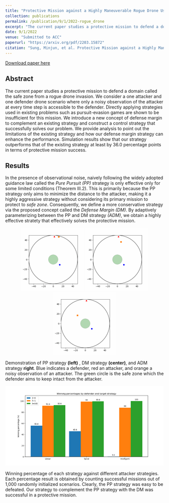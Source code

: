 ```yaml
---
title: "Protective Mission against a Highly Maneuverable Rogue Drone Using Defense Margin Strategy"
collection: publications
permalink: /publication/9/1/2022-rogue_drone
excerpt: "The current paper studies a protective mission to defend a domain called the safe zone from a rogue drone invasion."
date: 9/1/2022
venue: "Submitted to ACC"
paperurl: "https://arxiv.org/pdf/2203.15872"
citation: "Sung, Minjun, et al. Protective Mission against a Highly Maneuverable Rogue Drone Using Defense Margin Strategy.&quot; arXiv preprint arXiv:2203.15872 (2022).&quot;"
---
```


[Download paper here](https://arxiv.org/pdf/2203.15872)

## Abstract

The current paper studies a protective mission to defend a domain called the safe zone from a rogue drone invasion. We consider a one attacker and one defender drone scenario where only a noisy observation of the attacker at every time step is accessible to the defender. Directly applying strategies used in existing problems such as pursuit-evasion games are shown to be insufficient for this mission. We introduce a new concept of defense margin to complement an existing strategy and construct a control strategy that successfully solves our problem. We provide analysis to point out the limitations of the existing strategy and how our defense margin strategy can enhance the performance. Simulation results show that our strategy outperforms that of the existing strategy at least by 36.0 percentage points in terms of protective mission success.

## Results

In the presence of observational noise, naively following the widely adopted guidance law called the _Pure Pursuit (PP)_ strategy is only effective only for some limited conditions (Theorem III.2). This is primarily because the PP strategy only aims to minimize the distance to the attacker, making it a highly aggressive strategy without considering its primary mission to protect to _safe zone_. Consequently, we define a more conservative strategy via the proposed concept called the _Defense Margin (DM)_. By adaptively parameterizing between the PP and DM strategy _(ADM)_, we obtain a highly effective stratety that effectively solves the protective mission.

<p float = "left", align = "center">
<img src = https://github.com/mnjnsng/mnjnsng.github.io/blob/master/images/publication/rogue_drone/ppvsintelligent.gif?raw=true width="200" height="200"/>
<img src = https://github.com/mnjnsng/mnjnsng.github.io/blob/master/images/publication/rogue_drone/ourscvsintelligent.gif?raw=true width="200" height="200"/>
<img src = https://github.com/mnjnsng/mnjnsng.github.io/blob/master/images/publication/rogue_drone/oursavsintelligent.gif?raw=true width="200" height="200"/>
</p>

Demonstration of PP strategy **(left)** , DM strategy **(center)**, and ADM strategy **right**. Blue indicates a defender, red an attacker, and orange a noisy observation of an attacker. The green circle is the safe zone which the defender aims to keep intact from the attacker.

<p align = "center">
<img src = https://github.com/mnjnsng/mnjnsng.github.io/blob/master/images/publication/rogue_drone/winpercentage.png?raw=true width = 550/>
</p>

Winning percentage of each strategy against different attacker strategies. Each percentage result is obtained by counting successful missions out of 1,000 randomly initialized scenarios. Clearly, the PP strategy was easy to be defeated. Our strategy to complement the PP strategy with the DM was successful in a protective mission.
